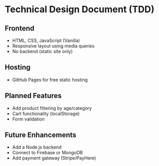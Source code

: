 # Technical Design Document (TDD)

## Frontend
- HTML, CSS, JavaScript (Vanilla)
- Responsive layout using media queries
- No backend (static site only)

## Hosting
- GitHub Pages for free static hosting

## Planned Features
- Add product filtering by age/category
- Cart functionality (localStorage)
- Form validation

## Future Enhancements
- Add a Node.js backend
- Connect to Firebase or MongoDB
- Add payment gateway (Stripe/PayHere)

